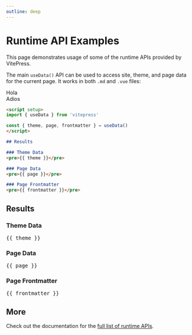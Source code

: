 ```yaml
---
outline: deep
---
```


# Runtime API Examples

This page demonstrates usage of some of the runtime APIs provided by VitePress.

The main `useData()` API can be used to access site, theme, and page data for the current page. It works in both `.md` and `.vue` files:

<div class="test">
  Hola
</div>

<div class="inline-flex w-full justify-center rounded-md bg-red-600 px-3 py-2 text-sm font-semibold text-white shadow-sm hover:bg-red-500 sm:ml-3 sm:w-auto">
  Adios
</div>

```md
<script setup>
import { useData } from 'vitepress'

const { theme, page, frontmatter } = useData()
</script>

## Results

### Theme Data
<pre>{{ theme }}</pre>

### Page Data
<pre>{{ page }}</pre>

### Page Frontmatter
<pre>{{ frontmatter }}</pre>
```

<script setup>
import { useData } from 'vitepress'

const { site, theme, page, frontmatter } = useData()
</script>

## Results

### Theme Data
<pre>{{ theme }}</pre>

### Page Data
<pre>{{ page }}</pre>

### Page Frontmatter
<pre>{{ frontmatter }}</pre>

## More

Check out the documentation for the [full list of runtime APIs](https://vitepress.dev/reference/runtime-api#usedata).

<style lang="scss">
.test {
  @apply inline-flex w-full justify-center rounded-md bg-red-600 px-3 py-2 text-sm font-semibold text-white shadow-sm hover:bg-red-500 sm:ml-3 sm:w-auto;
}
</style>